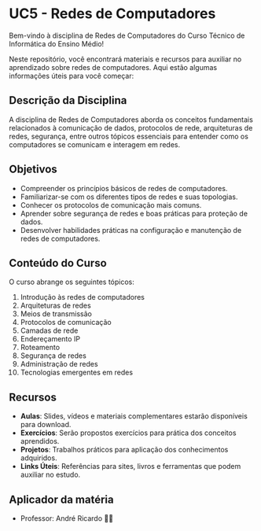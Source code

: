 # UC5 - Redes de Computadores

Bem-vindo à disciplina de Redes de Computadores do Curso Técnico de Informática do Ensino Médio!

Neste repositório, você encontrará materiais e recursos para auxiliar no aprendizado sobre redes de computadores. Aqui estão algumas informações úteis para você começar:

## Descrição da Disciplina

A disciplina de Redes de Computadores aborda os conceitos fundamentais relacionados à comunicação de dados, protocolos de rede, arquiteturas de redes, segurança, entre outros tópicos essenciais para entender como os computadores se comunicam e interagem em redes.

## Objetivos

- Compreender os princípios básicos de redes de computadores.
- Familiarizar-se com os diferentes tipos de redes e suas topologias.
- Conhecer os protocolos de comunicação mais comuns.
- Aprender sobre segurança de redes e boas práticas para proteção de dados.
- Desenvolver habilidades práticas na configuração e manutenção de redes de computadores.

## Conteúdo do Curso

O curso abrange os seguintes tópicos:

1. Introdução às redes de computadores
2. Arquiteturas de redes
3. Meios de transmissão
4. Protocolos de comunicação
5. Camadas de rede
6. Endereçamento IP
7. Roteamento
8. Segurança de redes
9. Administração de redes
10. Tecnologias emergentes em redes

## Recursos

- **Aulas**: Slides, vídeos e materiais complementares estarão disponíveis para download.
- **Exercícios**: Serão propostos exercícios para prática dos conceitos aprendidos.
- **Projetos**: Trabalhos práticos para aplicação dos conhecimentos adquiridos.
- **Links Úteis**: Referências para sites, livros e ferramentas que podem auxiliar no estudo.


## Aplicador da matéria
- Professor: André Ricardo
🚀🌐
